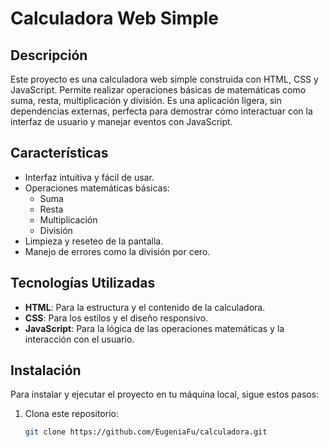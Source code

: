 # Calculadora Web Simple

## Descripción

Este proyecto es una calculadora web simple construida con HTML, CSS y JavaScript. Permite realizar operaciones básicas de matemáticas como suma, resta, multiplicación y división. Es una aplicación ligera, sin dependencias externas, perfecta para demostrar cómo interactuar con la interfaz de usuario y manejar eventos con JavaScript.

## Características

- Interfaz intuitiva y fácil de usar.
- Operaciones matemáticas básicas:
  - Suma
  - Resta
  - Multiplicación
  - División
- Limpieza y reseteo de la pantalla.
- Manejo de errores como la división por cero.

## Tecnologías Utilizadas

- **HTML**: Para la estructura y el contenido de la calculadora.
- **CSS**: Para los estilos y el diseño responsivo.
- **JavaScript**: Para la lógica de las operaciones matemáticas y la interacción con el usuario.

## Instalación

Para instalar y ejecutar el proyecto en tu máquina local, sigue estos pasos:

1. Clona este repositorio:

   ```bash
   git clone https://github.com/EugeniaFu/calculadora.git
